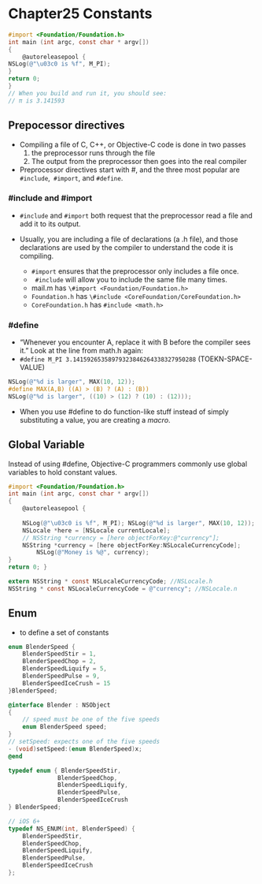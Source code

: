 # Chapter25 Constants

```objective-c
#import <Foundation/Foundation.h>
int main (int argc, const char * argv[])
{
    @autoreleasepool {
NSLog(@"\u03c0 is %f", M_PI);
}
return 0; 
}
// When you build and run it, you should see:
// π is 3.141593
```



## Prepocessor directives

-   Compiling a file of C, C++, or Objective-C code is done in two passes
    1.  the preprocessor runs through the file
    2.  The output from the preprocessor then goes into the real compiler
-   Preprocessor directives start with #, and the three most popular are `#include`,` #import`, and `#define`.



### #include and #import

- `#include` and `#import` both request that the preprocessor read a file and add it to its output.

- Usually, you are including a file of declarations (a .h file), and those declarations are used by the compiler to understand the code it is compiling.

    - `#import` ensures that the preprocessor only includes a file once.
    - ` #include` will allow you to include the same file many times.
    - mail.m has `\#import <Foundation/Foundation.h>`
    - `Foundation.h` has  `\#include <CoreFoundation/CoreFoundation.h>`
    - `CoreFoundation.h` has  `#include <math.h>`

    

### #define

-   “Whenever you encounter A, replace it with B before the compiler sees it.” Look at the line from math.h again:
-   `#define M_PI 3.14159265358979323846264338327950288` (TOEKN-SPACE-VALUE)

```objective-c
NSLog(@"%d is larger", MAX(10, 12));
#define MAX(A,B) ((A) > (B) ? (A) : (B))
NSLog(@"%d is larger", ((10) > (12) ? (10) : (12)));
```

-   When you use #define to do function-like stuff instead of simply substituting a value, you are creating a *macro*.



## Global Variable

Instead of using #define, Objective-C programmers commonly use global variables to hold constant values.

```objective-c
#import <Foundation/Foundation.h>
int main (int argc, const char * argv[])
{
    @autoreleasepool {
        
	NSLog(@"\u03c0 is %f", M_PI); NSLog(@"%d is larger", MAX(10, 12));
	NSLocale *here = [NSLocale currentLocale];
	// NSString *currency = [here objectForKey:@"currency"]; 
    NSString *currency = [here objectForKey:NSLocaleCurrencyCode];
        NSLog(@"Money is %@", currency);
}
return 0; }

extern NSString * const NSLocaleCurrencyCode; //NSLocale.h
NSString * const NSLocaleCurrencyCode = @"currency"; //NSLocale.n
```



## Enum

-   to define a set of constants

```objective-c
enum BlenderSpeed { 
    BlenderSpeedStir = 1, 
    BlenderSpeedChop = 2, 
    BlenderSpeedLiquify = 5, 
    BlenderSpeedPulse = 9, 
    BlenderSpeedIceCrush = 15
}BlenderSpeed;

@interface Blender : NSObject
{
    // speed must be one of the five speeds
    enum BlenderSpeed speed;
}
// setSpeed: expects one of the five speeds 
- (void)setSpeed:(enum BlenderSpeed)x;
@end
```



```objective-c
typedef enum { BlenderSpeedStir, 
              BlenderSpeedChop, 
              BlenderSpeedLiquify, 
              BlenderSpeedPulse, 
              BlenderSpeedIceCrush
} BlenderSpeed;

// iOS 6+
typedef NS_ENUM(int, BlenderSpeed) { 
    BlenderSpeedStir, 
    BlenderSpeedChop, 
    BlenderSpeedLiquify, 
    BlenderSpeedPulse, 
    BlenderSpeedIceCrush
};
```

